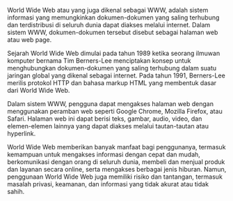 World Wide Web atau yang juga dikenal sebagai WWW, adalah sistem informasi yang memungkinkan dokumen-dokumen yang saling terhubung dan terdistribusi di seluruh dunia dapat diakses melalui internet. Dalam sistem WWW, dokumen-dokumen tersebut disebut sebagai halaman web atau web page.

Sejarah World Wide Web dimulai pada tahun 1989 ketika seorang ilmuwan komputer bernama Tim Berners-Lee menciptakan konsep untuk menghubungkan dokumen-dokumen yang saling terhubung dalam suatu jaringan global yang dikenal sebagai internet. Pada tahun 1991, Berners-Lee merilis protokol HTTP dan bahasa markup HTML yang membentuk dasar dari World Wide Web.

Dalam sistem WWW, pengguna dapat mengakses halaman web dengan menggunakan peramban web seperti Google Chrome, Mozilla Firefox, atau Safari. Halaman web ini dapat berisi teks, gambar, audio, video, dan elemen-elemen lainnya yang dapat diakses melalui tautan-tautan atau hyperlink.

World Wide Web memberikan banyak manfaat bagi penggunanya, termasuk kemampuan untuk mengakses informasi dengan cepat dan mudah, berkomunikasi dengan orang di seluruh dunia, membeli dan menjual produk dan layanan secara online, serta mengakses berbagai jenis hiburan. Namun, penggunaan World Wide Web juga memiliki risiko dan tantangan, termasuk masalah privasi, keamanan, dan informasi yang tidak akurat atau tidak sahih.